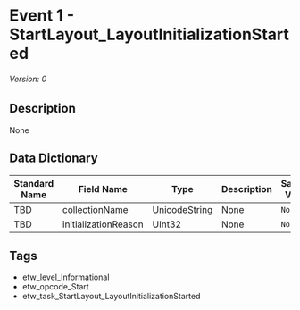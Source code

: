 # Event 1 - StartLayout_LayoutInitializationStarted
###### Version: 0

## Description
None

## Data Dictionary
|Standard Name|Field Name|Type|Description|Sample Value|
|---|---|---|---|---|
|TBD|collectionName|UnicodeString|None|`None`|
|TBD|initializationReason|UInt32|None|`None`|

## Tags
* etw_level_Informational
* etw_opcode_Start
* etw_task_StartLayout_LayoutInitializationStarted